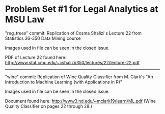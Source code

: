 # Problem Set #1 for Legal Analytics at MSU Law

"reg_trees" commit:
Replication of Cosma Shalizi's Lecture 22 from Statistics 36-350 Data Mining course

Images used in file can be seen in the closed issue.

PDF of Lecture 22 found here: http://www.stat.cmu.edu/~cshalizi/350/lectures/22/lecture-22.pdf

----------

"wine" commit:
Replication of Wine Quality Classifier from M. Clark's "An Introduction to Machine Learning (with Applications in R)"

Images used in file can be seen in the closed issue. 

Document found here: http://www3.nd.edu/~mclark19/learn/ML.pdf (Wine Quality Classifier on pages 22 through 28.)


